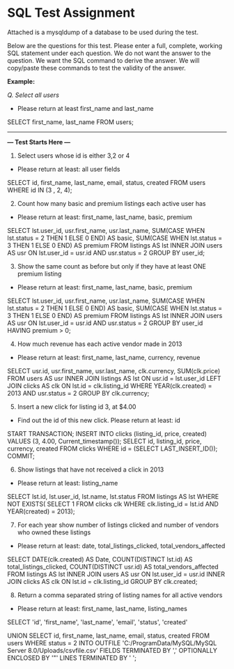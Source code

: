 # SQL Test Assignment

Attached is a mysqldump of a database to be used during the test.

Below are the questions for this test. Please enter a full, complete, working SQL statement under each question. We do not want the answer to the question. We want the SQL command to derive the answer. We will copy/paste these commands to test the validity of the answer.

**Example:**

_Q. Select all users_

- Please return at least first_name and last_name

SELECT first_name, last_name FROM users;


------

**— Test Starts Here —**

1. Select users whose id is either 3,2 or 4
- Please return at least: all user fields

SELECT 
    id, first_name, last_name, email, status, created
FROM
    users
WHERE
    id IN (3 , 2, 4);
	
2. Count how many basic and premium listings each active user has
- Please return at least: first_name, last_name, basic, premium

SELECT 
    lst.user_id,
    usr.first_name,
    usr.last_name,
    SUM(CASE
        WHEN lst.status = 2 THEN 1
        ELSE 0
    END) AS basic,
    SUM(CASE
        WHEN lst.status = 3 THEN 1
        ELSE 0
    END) AS premium
FROM
    listings AS lst
        INNER JOIN
    users AS usr ON lst.user_id = usr.id AND usr.status = 2
GROUP BY user_id;

3. Show the same count as before but only if they have at least ONE premium listing
- Please return at least: first_name, last_name, basic, premium

SELECT 
    lst.user_id,
    usr.first_name,
    usr.last_name,
    SUM(CASE
        WHEN lst.status = 2 THEN 1
        ELSE 0
    END) AS basic,
    SUM(CASE
        WHEN lst.status = 3 THEN 1
        ELSE 0
    END) AS premium
FROM
    listings AS lst
        INNER JOIN
    users AS usr ON lst.user_id = usr.id AND usr.status = 2
GROUP BY user_id
HAVING premium > 0;

4. How much revenue has each active vendor made in 2013
- Please return at least: first_name, last_name, currency, revenue

SELECT 
    usr.id, usr.first_name, usr.last_name, clk.currency, SUM(clk.price)
FROM
    users AS usr
        INNER JOIN
    listings AS lst ON usr.id = lst.user_id
        LEFT JOIN
    clicks AS clk ON lst.id = clk.listing_id
WHERE
    YEAR(clk.created) = 2013 AND usr.status = 2
GROUP BY  clk.currency;

5. Insert a new click for listing id 3, at $4.00
- Find out the id of this new click. Please return at least: id

START TRANSACTION;
  INSERT INTO clicks (listing_id, price, created) VALUES (3, 4.00, Current_timestamp());
SELECT 
    id, listing_id, price, currency, created
FROM
    clicks
WHERE
    id = (SELECT LAST_INSERT_ID());
COMMIT;

6. Show listings that have not received a click in 2013
- Please return at least: listing_name

SELECT 
    lst.id, lst.user_id, lst.name, lst.status
FROM
    listings AS lst
WHERE
    NOT EXISTS( SELECT 
            1
        FROM
            clicks clk
        WHERE
            clk.listing_id = lst.id
                AND YEAR(created) = 2013);

7. For each year show number of listings clicked and number of vendors who owned these listings
- Please return at least: date, total_listings_clicked, total_vendors_affected

SELECT 
    DATE(clk.created) AS Date,
    COUNT(DISTINCT lst.id) AS total_listings_clicked,
    COUNT(DISTINCT usr.id) AS total_vendors_affected
FROM
    listings AS lst
        INNER JOIN
    users AS usr ON lst.user_id = usr.id
        INNER JOIN
    clicks AS clk ON lst.id = clk.listing_id
GROUP BY clk.created;

8. Return a comma separated string of listing names for all active vendors
- Please return at least: first_name, last_name, listing_names

SELECT 
    'id',
    'first_name',
    'last_name',
    'email',
    'status',
    'created'

UNION SELECT 
    id, first_name, last_name, email, status, created
FROM
    users
WHERE
    status = 2 INTO OUTFILE 'C:/ProgramData/MySQL/MySQL Server 8.0/Uploads/csvfile.csv' FIELDS TERMINATED BY ',' OPTIONALLY ENCLOSED BY '"' LINES TERMINATED BY '
';